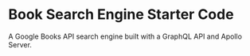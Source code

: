 # Book Search Engine Starter Code
A Google Books API search engine built with a GraphQL API and Apollo Server.